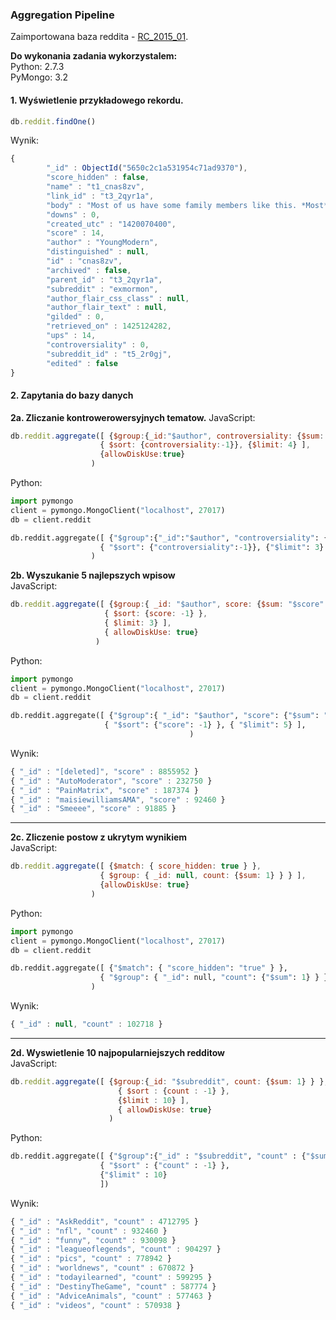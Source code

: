 ### Aggregation Pipeline  
Zaimportowana baza reddita - [RC_2015_01](https://www.reddit.com/r/datasets/comments/3bxlg7/i_have_every_publicly_available_reddit_comment).  

__Do wykonania zadania wykorzystalem:__  
Python: 2.7.3  
PyMongo: 3.2
#### 1. Wyświetlenie przykładowego rekordu.
```javascript
db.reddit.findOne()
```
Wynik:  
```javascript
{
        "_id" : ObjectId("5650c2c1a531954c71ad9370"),
        "score_hidden" : false,
        "name" : "t1_cnas8zv",
        "link_id" : "t3_2qyr1a",
        "body" : "Most of us have some family members like this. *Most* of my family is like this. ",
        "downs" : 0,
        "created_utc" : "1420070400",
        "score" : 14,
        "author" : "YoungModern",
        "distinguished" : null,
        "id" : "cnas8zv",
        "archived" : false,
        "parent_id" : "t3_2qyr1a",
        "subreddit" : "exmormon",
        "author_flair_css_class" : null,
        "author_flair_text" : null,
        "gilded" : 0,
        "retrieved_on" : 1425124282,
        "ups" : 14,
        "controversiality" : 0,
        "subreddit_id" : "t5_2r0gj",
        "edited" : false
}
```

#### 2. Zapytania do bazy danych
__2a. Zliczanie kontrowerowersyjnych tematow.__
 JavaScript:
```javascript
db.reddit.aggregate([ {$group:{_id:"$author", controversiality: {$sum: "$controversiality" } } },
                    { $sort: {controversiality:-1}}, {$limit: 4} ],
                    {allowDiskUse:true}
                  )
```
Python:
```python
import pymongo
client = pymongo.MongoClient("localhost", 27017)
db = client.reddit

db.reddit.aggregate([ {"$group":{"_id":"$author", "controversiality": {"$sum": "$controversiality" } } },
                    { "$sort": {"controversiality":-1}}, {"$limit": 3} ]
                  )
```
__2b. Wyszukanie 5 najlepszych wpisow__  
JavaScript:
```javascript
db.reddit.aggregate([ {$group:{ _id: "$author", score: {$sum: "$score" } } },
                     { $sort: {score: -1} },
                     { $limit: 3} ],
                     { allowDiskUse: true}
                   )
```
Python:
```python
import pymongo
client = pymongo.MongoClient("localhost", 27017)
db = client.reddit

db.reddit.aggregate([ {"$group":{ "_id": "$author", "score": {"$sum": "$score" } } },
                     { "$sort": {"score": -1} }, { "$limit": 5} ],
                                        )
```
Wynik:
```javascript
{ "_id" : "[deleted]", "score" : 8855952 }
{ "_id" : "AutoModerator", "score" : 232750 }
{ "_id" : "PainMatrix", "score" : 187374 }
{ "_id" : "maisiewilliamsAMA", "score" : 92460 }
{ "_id" : "Smeeee", "score" : 91885 }
```
---
__2c. Zliczenie postow z ukrytym wynikiem__  
JavaScript:  
```javascript
db.reddit.aggregate([ {$match: { score_hidden: true } },
                    { $group: { _id: null, count: {$sum: 1} } } ],
                    {allowDiskUse: true}
                  )
```
Python:
```python
import pymongo
client = pymongo.MongoClient("localhost", 27017)
db = client.reddit

db.reddit.aggregate([ {"$match": { "score_hidden": "true" } },
                    { "$group": { "_id": null, "count": {"$sum": 1} } } ],
                  )
```
Wynik:
```javascript
{ "_id" : null, "count" : 102718 }
```
---
__2d. Wyswietlenie 10 najpopularniejszych redditow__  
JavaScript:
```javascript
db.reddit.aggregate([ {$group:{_id: "$subreddit", count: {$sum: 1} } },
                        { $sort : {count : -1} },
                        {$limit : 10} ],
                        { allowDiskUse: true}
                      )
```
Python:
```python
db.reddit.aggregate([ {"$group":{"_id" : "$subreddit", "count" : {"$sum" : 1} } },
                    { "$sort" : {"count" : -1} },
                    {"$limit" : 10}
                    ])
```
Wynik:
```javascript
{ "_id" : "AskReddit", "count" : 4712795 }
{ "_id" : "nfl", "count" : 932460 }
{ "_id" : "funny", "count" : 930098 }
{ "_id" : "leagueoflegends", "count" : 904297 }
{ "_id" : "pics", "count" : 778942 }
{ "_id" : "worldnews", "count" : 670872 }
{ "_id" : "todayilearned", "count" : 599295 }
{ "_id" : "DestinyTheGame", "count" : 587774 }
{ "_id" : "AdviceAnimals", "count" : 577463 }
{ "_id" : "videos", "count" : 570938 }
```
